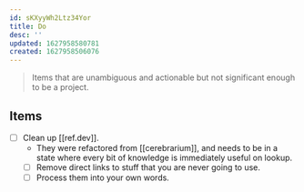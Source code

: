 ```yaml
---
id: sKXyyWh2Ltz34Yor
title: Do
desc: ''
updated: 1627958580781
created: 1627958506076
---
```


> Items that are unambiguous and actionable but not significant enough to be a project.

## Items
- [ ] Clean up [[ref.dev]].
  - They were refactored from [[cerebrarium]], and needs to be in a state where every bit of knowledge is immediately useful on lookup.
  - [ ] Remove direct links to stuff that you are never going to use.
  - [ ] Process them into your own words.
